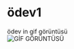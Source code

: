 # ödev1
ödev in gif görüntüsü
<br> 
![ GİF GÖRÜNTÜSÜ](https://github.com/hatice8990/-dev1/blob/main/%C3%B6dev1.gif)
